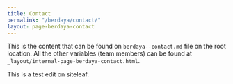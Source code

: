 ```yaml
---
title: Contact
permalink: "/berdaya/contact/"
layout: page-berdaya-contact
---
```


This is the content that can be found on `berdaya--contact.md` file on the root location. All the other variables (team members) can be found at `_layout/internal-page-berdaya-contact.html`.

This is a test edit on siteleaf.
